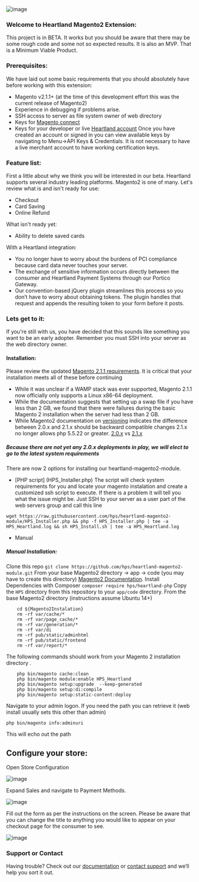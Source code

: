![image](heartland-logo.png)
### Welcome to Heartland Magento2 Extension:

This project is in BETA. It works but you should be aware that there may be some rough code and some not so expected results. It is also an MVP. That is a Minimum Viable Product.

### Prerequisites:

We have laid out some basic requirements that you should absolutely have before working with this extension:

* Magento v2.1.1+ (at the time of this development effort this was the current release of Magento2)
* Experience in debugging if problems arise.
* SSH access to server as file system owner of web directory
* Keys for [Magento connect](https://marketplace.magento.com/customer/accessKeys/list/)
* Keys for your developer or live [Heartland account](https://developer.heartlandpaymentsystems.com/Account/KeysAndCredentials)
     Once you have created an account or signed in you can view available keys by navigating to Menu->API Keys & Credentials. It is not necessary to have a live merchant account to have working certification keys.

### Feature list:

First a little about why we think you will be interested in our beta. Heartland supports several industry leading platforms. Magento2 is one of many.
Let's review what is and isn't ready for use:

* Checkout
* Card Saving
* Online Refund

What isn't ready yet:

* Ability to delete saved cards

With a Heartland integration:

* You no longer have to worry about the burdens of PCI compliance because card data never touches your server.
* The exchange of sensitive information occurs directly between the consumer and Heartland Payment Systems through our Portico Gateway.
* Our convention-based jQuery plugin streamlines this process so you don’t have to worry about obtaining tokens. The plugin handles that request and appends the resulting token to your form before it posts.

### Lets get to it:

If you're still with us, you have decided that this sounds like something you want to be an early adopter. Remember you must SSH into your server as the web directory owner.

#### Installation:
Please review the updated [Magento 2.1.1 requirements](http://devdocs.magento.com/guides/v2.1/install-gde/system-requirements.html). It is critical that your installation meets all of these before continuing

* While it was unclear if a WAMP stack was ever supported, Magento 2.1.1 now officially only supports a Linux x86-64 deployment.
* While the documentation suggests that setting up a swap file if you have less than 2 GB, we found that there were failures during the basic Magento 2 installation when the server had less than 2 GB. 
* While Magento2 documentation on [versioning](http://devdocs.magento.com/guides/v2.1/architecture/versioning.html) indicates the difference between 2.0.x and 2.1.x should be backward compatible changes 2.1.x no longer allows php 5.5.22 or greater.
[2.0.x](http://devdocs.magento.com/guides/v2.0/install-gde/system-requirements.html) vs [2.1.x](http://devdocs.magento.com/guides/v2.1/install-gde/system-requirements-tech.html)

##### Because there are not yet any 2.0.x deployments in play, we will elect to go to the latest system requirements

There are now 2 options for installing our heartland-magento2-module.

* [PHP script] (HPS_Installer.php) The script will check system requirements for you and locate your magento instalation and create a customized ssh script to execute. If there is a problem it will tell you what the issue might be.
Just SSH to your server as a user part of the web servers group and call this line 
```
wget https://raw.githubusercontent.com/hps/heartland-magento2-module/HPS_Installer.php && php -f HPS_Installer.php | tee -a HPS_Heartland.log && sh HPS_Install.sh | tee -a HPS_Heartland.log
```
* Manual

##### Manual Installation:
Clone this repo
`git clone https://github.com/hps/heartland-magento2-module.git`
From your base Magento2 directory -> app -> code (you may have to create this directory) [Magento2 Documentation](http://devdocs.magento.com/guides/v2.1/architecture/archi_perspectives/components/modules/mod_intro.html). 
Install Dependencies with Composer
`composer require hps/heartland-php`
Copy the `HPS` directory from this repository to your `app/code` directory. From the base Magento2 directory (instructions assume Ubuntu 14+)
```
    cd ${Magento2Instalation}
    rm -rf var/cache/*
    rm -rf var/page_cache/*
    rm -rf var/generation/*
    rm -rf var/di
    rm -rf pub/static/adminhtml
    rm -rf pub/static/frontend
    rm -rf var/report/*
```
The following commands should work from your Magento 2 installation directory .
```
    php bin/magento cache:clean
    php bin/magento module:enable HPS_Heartland
    php bin/magento setup:upgrade  --keep-generated
    php bin/magento setup:di:compile
    php bin/magento setup:static-content:deploy
```
Navigate to your admin logon. If you need the path you can retrieve it (web install usually sets this other than admin)

    php bin/magento info:adminuri

This will echo out the path

## Configure your store:

Open Store Configuration

![image](configNav.png)

Expand Sales and navigate to Payment Methods.

![image](pMethod.png)

Fill out the form as per the instructions on the screen. Please be aware that you can change the title to anything you would like to appear on your checkout page for the consumer to see.

![image](cHeartland.png)

### Support or Contact

Having trouble? Check out our [documentation](https://developer.heartlandpaymentsystems.com/SecureSubmit/Documentation) or [contact support](https://developer.heartlandpaymentsystems.com/SecureSubmit/Support) and we’ll help you sort it out.

